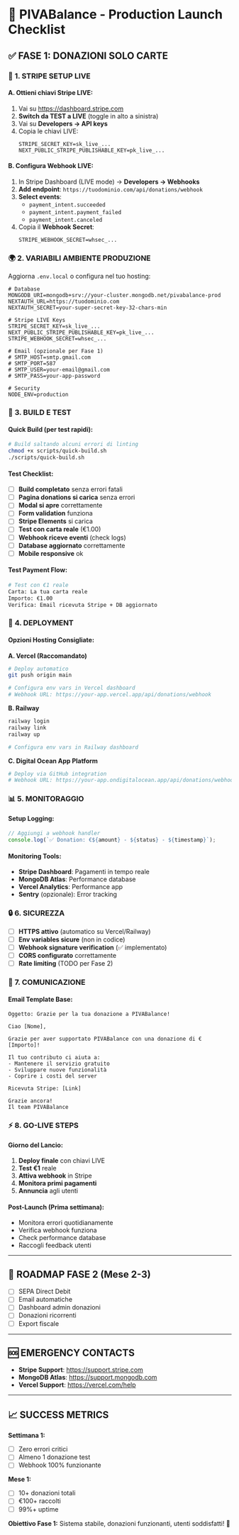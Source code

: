 # 🚀 PIVABalance - Production Launch Checklist

## ✅ FASE 1: DONAZIONI SOLO CARTE

### 🔐 **1. STRIPE SETUP LIVE**

#### A. Ottieni chiavi Stripe LIVE:

1. Vai su https://dashboard.stripe.com
2. **Switch da TEST a LIVE** (toggle in alto a sinistra)
3. Vai su **Developers → API keys**
4. Copia le chiavi LIVE:
   ```
   STRIPE_SECRET_KEY=sk_live_...
   NEXT_PUBLIC_STRIPE_PUBLISHABLE_KEY=pk_live_...
   ```

#### B. Configura Webhook LIVE:

1. In Stripe Dashboard (LIVE mode) → **Developers → Webhooks**
2. **Add endpoint**: `https://tuodominio.com/api/donations/webhook`
3. **Select events**:
   - `payment_intent.succeeded`
   - `payment_intent.payment_failed`
   - `payment_intent.canceled`
4. Copia il **Webhook Secret**:
   ```
   STRIPE_WEBHOOK_SECRET=whsec_...
   ```

### 🌍 **2. VARIABILI AMBIENTE PRODUZIONE**

Aggiorna `.env.local` o configura nel tuo hosting:

```env
# Database
MONGODB_URI=mongodb+srv://your-cluster.mongodb.net/pivabalance-prod
NEXTAUTH_URL=https://tuodominio.com
NEXTAUTH_SECRET=your-super-secret-key-32-chars-min

# Stripe LIVE Keys
STRIPE_SECRET_KEY=sk_live_...
NEXT_PUBLIC_STRIPE_PUBLISHABLE_KEY=pk_live_...
STRIPE_WEBHOOK_SECRET=whsec_...

# Email (opzionale per Fase 1)
# SMTP_HOST=smtp.gmail.com
# SMTP_PORT=587
# SMTP_USER=your-email@gmail.com
# SMTP_PASS=your-app-password

# Security
NODE_ENV=production
```

### 🧪 **3. BUILD E TEST**

#### Quick Build (per test rapidi):

```bash
# Build saltando alcuni errori di linting
chmod +x scripts/quick-build.sh
./scripts/quick-build.sh
```

#### Test Checklist:

- [ ] **Build completato** senza errori fatali
- [ ] **Pagina donations si carica** senza errori
- [ ] **Modal si apre** correttamente
- [ ] **Form validation** funziona
- [ ] **Stripe Elements** si carica
- [ ] **Test con carta reale** (€1.00)
- [ ] **Webhook riceve eventi** (check logs)
- [ ] **Database aggiornato** correttamente
- [ ] **Mobile responsive** ok

#### Test Payment Flow:

```bash
# Test con €1 reale
Carta: La tua carta reale
Importo: €1.00
Verifica: Email ricevuta Stripe + DB aggiornato
```

### 🚀 **4. DEPLOYMENT**

#### Opzioni Hosting Consigliate:

**A. Vercel (Raccomandato)**

```bash
# Deploy automatico
git push origin main

# Configura env vars in Vercel dashboard
# Webhook URL: https://your-app.vercel.app/api/donations/webhook
```

**B. Railway**

```bash
railway login
railway link
railway up

# Configura env vars in Railway dashboard
```

**C. Digital Ocean App Platform**

```bash
# Deploy via GitHub integration
# Webhook URL: https://your-app.ondigitalocean.app/api/donations/webhook
```

### 📊 **5. MONITORAGGIO**

#### Setup Logging:

```javascript
// Aggiungi a webhook handler
console.log(`✅ Donation: €${amount} - ${status} - ${timestamp}`);
```

#### Monitoring Tools:

- **Stripe Dashboard**: Pagamenti in tempo reale
- **MongoDB Atlas**: Performance database
- **Vercel Analytics**: Performance app
- **Sentry** (opzionale): Error tracking

### 🔒 **6. SICUREZZA**

- [ ] **HTTPS attivo** (automatico su Vercel/Railway)
- [ ] **Env variables sicure** (non in codice)
- [ ] **Webhook signature verification** (✅ implementato)
- [ ] **CORS configurato** correttamente
- [ ] **Rate limiting** (TODO per Fase 2)

### 📧 **7. COMUNICAZIONE**

#### Email Template Base:

```
Oggetto: Grazie per la tua donazione a PIVABalance!

Ciao [Nome],

Grazie per aver supportato PIVABalance con una donazione di €[Importo]!

Il tuo contributo ci aiuta a:
- Mantenere il servizio gratuito
- Sviluppare nuove funzionalità
- Coprire i costi del server

Ricevuta Stripe: [Link]

Grazie ancora!
Il team PIVABalance
```

### ⚡ **8. GO-LIVE STEPS**

#### Giorno del Lancio:

1. **Deploy finale** con chiavi LIVE
2. **Test €1** reale
3. **Attiva webhook** in Stripe
4. **Monitora primi pagamenti**
5. **Annuncia** agli utenti

#### Post-Launch (Prima settimana):

- Monitora errori quotidianamente
- Verifica webhook funziona
- Check performance database
- Raccogli feedback utenti

---

## 🎯 **ROADMAP FASE 2 (Mese 2-3)**

- [ ] SEPA Direct Debit
- [ ] Email automatiche
- [ ] Dashboard admin donazioni
- [ ] Donazioni ricorrenti
- [ ] Export fiscale

---

## 🆘 **EMERGENCY CONTACTS**

- **Stripe Support**: https://support.stripe.com
- **MongoDB Atlas**: https://support.mongodb.com
- **Vercel Support**: https://vercel.com/help

---

## 📈 **SUCCESS METRICS**

**Settimana 1:**

- [ ] Zero errori critici
- [ ] Almeno 1 donazione test
- [ ] Webhook 100% funzionante

**Mese 1:**

- [ ] 10+ donazioni totali
- [ ] €100+ raccolti
- [ ] 99%+ uptime

**Obiettivo Fase 1:** Sistema stabile, donazioni funzionanti, utenti soddisfatti! 🎉
